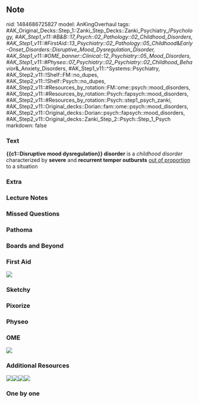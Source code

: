 ## Note
nid: 1484686725827
model: AnKingOverhaul
tags: #AK_Original_Decks::Step_1::Zanki_Step_Decks::Zanki_Psychiatry_/_Psychology, #AK_Step1_v11::#B&B::17_Psych::02_Pathology::02_Childhood_Disorders, #AK_Step1_v11::#FirstAid::13_Psychiatry::02_Pathology::05_Childhood_&_Early-Onset_Disorders::Disruptive_Mood_Dysregulation_Disorder, #AK_Step1_v11::#OME_banner::Clinical::12_Psychiatry::05_Mood_Disorders, #AK_Step1_v11::#Physeo::07_Psychiatry::02_Psychiatry::02_Childhood_Behavior_&_Anxiety_Disorders, #AK_Step1_v11::^Systems::Psychiatry, #AK_Step2_v11::!Shelf::FM::no_dupes, #AK_Step2_v11::!Shelf::Psych::no_dupes, #AK_Step2_v11::#Resources_by_rotation::FM::ome::psych::mood_disorders, #AK_Step2_v11::#Resources_by_rotation::Psych::fapsych::mood_disorders, #AK_Step2_v11::#Resources_by_rotation::Psych::step1_psych_zanki, #AK_Step2_v11::Original_decks::Dorian::fam::ome::psych::mood_disorders, #AK_Step2_v11::Original_decks::Dorian::psych::fapsych::mood_disorders, #AK_Step2_v11::Original_decks::Zanki_Step_2::Psych::Step_1_Psych
markdown: false

### Text
<div>
  <b>{{c1::Disruptive mood dysregulation}} disorder</b> is a
  <i>childhood disorder</i> characterized by <b>severe</b> and
  <b>recurrent temper outbursts</b> <u>out of proportion</u> to a
  situation
</div>

### Extra


### Lecture Notes


### Missed Questions


### Pathoma


### Boards and Beyond


### First Aid
<img src="tmpj89KdF.png">

### Sketchy


### Pixorize


### Physeo


### OME
<div class="ome-widget">
  <a href=
  "https://onlinemeded.org/spa/psychiatry/mood-disorders/acquire?ref=anki">
  <img src="_OME_AnkiFlashcards_Lesson_5.png"></a>
</div>

### Additional Resources
<img class="resizer" src="paste-3605479016103939.jpg"><img class=
"resizer" src="paste-385713832984577.jpg"><img class="resizer" src=
"paste-409456412196865.jpg"><img class="resizer" src=
"paste-409473592066049.jpg">

### One by one

